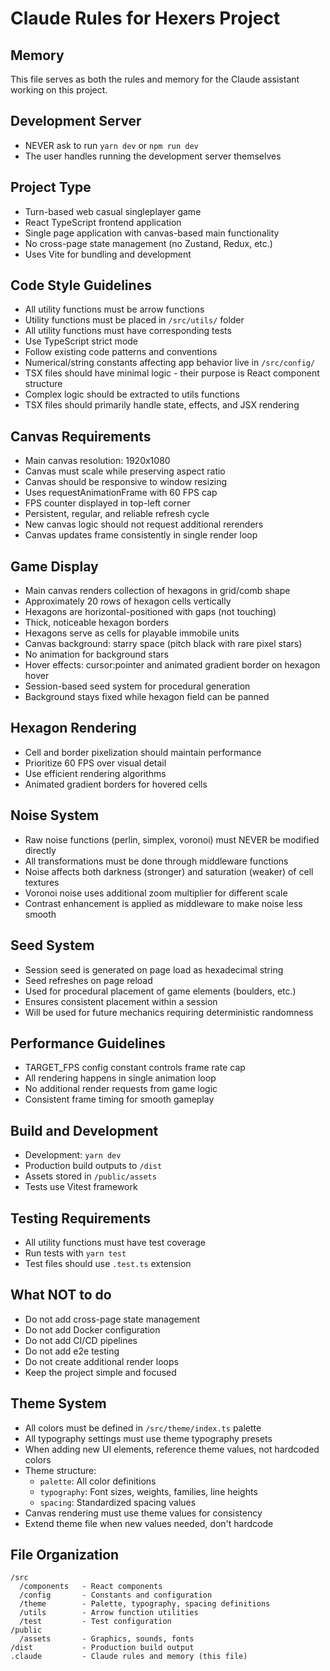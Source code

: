 # Claude Rules for Hexers Project

## Memory
This file serves as both the rules and memory for the Claude assistant working on this project.

## Development Server
- NEVER ask to run `yarn dev` or `npm run dev`
- The user handles running the development server themselves

## Project Type
- Turn-based web casual singleplayer game
- React TypeScript frontend application
- Single page application with canvas-based main functionality
- No cross-page state management (no Zustand, Redux, etc.)
- Uses Vite for bundling and development

## Code Style Guidelines
- All utility functions must be arrow functions
- Utility functions must be placed in `/src/utils/` folder
- All utility functions must have corresponding tests
- Use TypeScript strict mode
- Follow existing code patterns and conventions
- Numerical/string constants affecting app behavior live in `/src/config/`
- TSX files should have minimal logic - their purpose is React component structure
- Complex logic should be extracted to utils functions
- TSX files should primarily handle state, effects, and JSX rendering

## Canvas Requirements
- Main canvas resolution: 1920x1080
- Canvas must scale while preserving aspect ratio
- Canvas should be responsive to window resizing
- Uses requestAnimationFrame with 60 FPS cap
- FPS counter displayed in top-left corner
- Persistent, regular, and reliable refresh cycle
- New canvas logic should not request additional rerenders
- Canvas updates frame consistently in single render loop

## Game Display
- Main canvas renders collection of hexagons in grid/comb shape
- Approximately 20 rows of hexagon cells vertically
- Hexagons are horizontal-positioned with gaps (not touching)
- Thick, noticeable hexagon borders
- Hexagons serve as cells for playable immobile units
- Canvas background: starry space (pitch black with rare pixel stars)
- No animation for background stars
- Hover effects: cursor:pointer and animated gradient border on hexagon hover
- Session-based seed system for procedural generation
- Background stays fixed while hexagon field can be panned

## Hexagon Rendering
- Cell and border pixelization should maintain performance
- Prioritize 60 FPS over visual detail
- Use efficient rendering algorithms
- Animated gradient borders for hovered cells

## Noise System
- Raw noise functions (perlin, simplex, voronoi) must NEVER be modified directly
- All transformations must be done through middleware functions
- Noise affects both darkness (stronger) and saturation (weaker) of cell textures
- Voronoi noise uses additional zoom multiplier for different scale
- Contrast enhancement is applied as middleware to make noise less smooth

## Seed System
- Session seed is generated on page load as hexadecimal string
- Seed refreshes on page reload
- Used for procedural placement of game elements (boulders, etc.)
- Ensures consistent placement within a session
- Will be used for future mechanics requiring deterministic randomness

## Performance Guidelines
- TARGET_FPS config constant controls frame rate cap
- All rendering happens in single animation loop
- No additional render requests from game logic
- Consistent frame timing for smooth gameplay

## Build and Development
- Development: `yarn dev`
- Production build outputs to `/dist`
- Assets stored in `/public/assets`
- Tests use Vitest framework

## Testing Requirements
- All utility functions must have test coverage
- Run tests with `yarn test`
- Test files should use `.test.ts` extension

## What NOT to do
- Do not add cross-page state management
- Do not add Docker configuration
- Do not add CI/CD pipelines
- Do not add e2e testing
- Do not create additional render loops
- Keep the project simple and focused

## Theme System
- All colors must be defined in `/src/theme/index.ts` palette
- All typography settings must use theme typography presets
- When adding new UI elements, reference theme values, not hardcoded colors
- Theme structure:
  - `palette`: All color definitions
  - `typography`: Font sizes, weights, families, line heights
  - `spacing`: Standardized spacing values
- Canvas rendering must use theme values for consistency
- Extend theme file when new values needed, don't hardcode

## File Organization
```
/src
  /components   - React components
  /config       - Constants and configuration
  /theme        - Palette, typography, spacing definitions
  /utils        - Arrow function utilities
  /test         - Test configuration
/public
  /assets       - Graphics, sounds, fonts
/dist           - Production build output
.claude         - Claude rules and memory (this file)
```